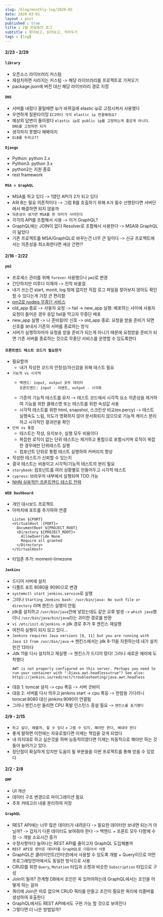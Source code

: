 ```yaml
---
slug: /blog/monthly-log/2020-02
date: 2020-03-01
layout : post
published : true
title : 2월 한달동안 로그
subtitle : 찾아보고, 읽어보고, 적어두기
tags : [log]
---
```

#### 2/23 - 2/29
#### `library`
  * 오픈소스 라이브러리 커스텀
  * 재설치하면 사라지는 커스텀 -> 해당 라이브러리를 프로젝트로 가져오기
  * package.json에 버전 대신 해당 라이브러리 경로 지정

#### `DNS`
  * 서버를 내렸다 올릴때면 ip가 바뀌길래 elastic ip로 고정시켜서 사용했다
  * 우연하게 질문타이밍 `EC2마다 각각 elastic ip 연결해줘요?`
  * 예상외 답변이 돌아왔다 `elastic ip로 public ip를 고정하는게 좋은게 아니다. DNS를 고정하면 되지`
  * 생각하지 못했다 해봐야지
  * `ELB를 두라고??`

#### `Django`
  * Python: python 2.x
  * Python3: python 3.x
  * python2는 지원 종료
  * rest framework
  
#### `MSA = GraphQL`
  * MSA를 하고 있다 -> 1였던 API가 2가 되고 있다
  * A와 B는 필요 의존적이다 -> 그럼 B를 호출하기 위해 A가 필수 선행된다면 서버단에서 해결하면 되지 않을까
  * `의존성이 생기면 MSA를 한 의미가 사라진다`
  * 각각의 API를 조합해서 사용 -> 이거 GraphQL?
  * GraphQL에는 JOIN이 없다 Resolver로 조합해서 사용한다 -> MSA와 GraphQL이 닮았다
  * 기존 프로젝트를 MSA/GraphQL로 바꾸는건 너무 큰 일이다 -> 신규 프로젝트에서는 의존성을 최소화한다면 세상 간편!?
  
#### 2/16 - 2/22
#### `pm2`
  * 프로세스 관리를 위해 `forever` 사용했으나 `pm2`로 변경
  * 간단하지만 미루다 이제야 -> 진작 바꿀걸
  * 내가 쓰는건 start, monit, log 밖에 없지만 직접 로그 파일을 찾아보지 않아도 확인할 수 있다는게 가장 큰 편리함
  * [pm2로 nodejs 무중단 서비스](https://engineering.linecorp.com/ko/blog/pm2-nodejs/)
  * old_app 종료 -> 사용자 요청 -> fail -> new_app 실행: 배포하는 사이에 사용자 요청이 들어온 경우 응답 fail을 막고자 무중단 배포
  * new_app 실행 -> 나 준비됬어! 신호 -> old_app 종료: 요청을 받을 준비가 되면 신호를 보내서 기존의 서버를 종료하는 방식
  * 서버가 실행하자마자 요청을 받을 준비가 되는게 아니기 때문에 요청받을 준비가 되면 기존 서버를 종료하는 것으로 무중단 서비스를 운영할 수 있도록한다

#### `프론트엔드 테스트 코드가 필요한가`
  * 필요할까
    * 내가 작성한 코드의 안정성/자신감을 위해 테스트 필요
  * `기능적 vs 시각적`
    * ```
      백엔드: input, output 모두 데이터
      프론트엔드: input - 이벤트, output - 시각화
      ```
    * 기존의 기능적 테스트를 유지 -> 테스트 코드에서 시각적 요소 의존성을 제거하여 기능을 위한 클래스명 또는 테스트를 위한 속성값 사용
    * 시각적 테스트를 위한 html, snapshot, 스크린샷 비교(ex.percy) -> 테스트 실행속도 느림, 의도가 명확하지 않아 문서화되지 않으므로 기능적 케이스 분리하고 시각적인 결과만을 확인
  * `단위 vs 통합`
    * 테스트는 작성, 유지보수, 실행 모두 비용이다
    * 복잡한 로직이 없는 단위 테스트는 제거하고 통합으로 포함시키며 로직이 복잡한 경우에만 단위테스트 실행
    * 컴포넌트 단위로 통합 테스트 실행하여 커버리지 향상
  * 작성한 테스트가 신뢰할 수 있는지
  * 결국 테스트는 비용이고 시각적/기능적 테스트의 분리 필요
  * `storybook`: 컴포넌트를 여러 상황별로 만들어두고 시각적 테스트
  * `cypress`: 브라우저 내부에서 실행되며 TDD 가능
  * [NHN 실용적인 프론트엔드 테스트 전략](https://youtu.be/q9d631Nl0_4)

#### `WEB Dashboard`
  * 개인 대시보드 프로젝트
  * 아파치에 포트를 추가하여 연결
    ```
    Listen ${PORT}
    <VirtualHost :{PORT}>
      DocumentRoot ${PROJECT_ROOT}
      <Directory ${PROJECT_ROOT}>
        AllowOverride None
        Require all granted
      </Directory>
    </VirtualHost>
    ```
  * 타임존 추가: moment-timezone

#### `Jenkins`
  * 드디어 서버에 설치
  * 디폴트 포트 8080을 9090으로 변경
  * `systemctl start jenkins.service`로 실행
  * 그러나 `Starting Jenkins bash: /usr/bin/java: No such file or directory` 라며 젠킨스 실행이 안됨
  * jdk를 설치하고 `/usr/bin/java`안에 넣었는데도 같은 오류 발생 -> `which java`했더니 `/usr/bin/java/bin/java`라는 괴이한 경로를 반환
  * `vi /etc/init.d/jenkins` -> jdk 경로 추가 후 젠킨스 재실행
  * 여전히 실행이 되지 않고 있다...
  * `Jenkins requires Java versions [8, 11] but you are running with Java 13 from /usr/bin/java` -> 젠킨스에서는 jdk 8-11을 지원하는데 내가 설치한건 13이다
  * Jdk 11을 다시 설치하고 재실행 -> 젠킨스가 드디어 떴다! 그러나 새로운 에러에 도착했다
    ```
    AWT is not properly configured on this server. Perhaps you need to run your container with "-Djava.awt.headless=true"? See also: https://jenkins.io/redirect/troubleshooting/java.awt.headless
    ```
  * 대응 1: tomcat 설치 -> cpu 폭등 -> 서버 굿바이
  * 대응 2: 서버를 다시 띄우고 jenkins start -> cpu 폭등 -> 한참을 기다리니 tomcat:8080 대신 jenkins:9090이 연결됨
  * 그러나 젠킨스만 돌리면 CPU 폭발 인스턴스 증설 필요 -> `젠킨스를 포기했다`
  
#### 2/9 - 2/15
  * `하고 싶다, 해볼까, 할 수 있다` + `그럴 수 있지, 해야만 한다, 해내야 한다`
  * 좋게 말하면 이전에는 자유로웠다면 이제는 책임을 갖게 되었다
  * 내 의지대로 하고 싶은것을 하며 능동적이였다면 이제는 피동적으로 해야만 하는 것들이 늘어가고 있다.
  * 장단점이 확실하게 있지만 도움이 될 부분들을 이번 프로젝트를 통해 얻을 수 있었다

#### 2/2 - 2/8
#### `OMF`
  * UI 개선
  * 데이터 구조 변경으로 마이그레이션 필요
  * 추후 카테고리 내용 분리하여 저장

#### `GraphQL`
  * REST API에는 너무 많은 데이터가 내려온다 -> 필요한 데이터만 보내면 되는거 아닐까? -> 갑자기 다른 데이터도 보여줘야 한다 -> 백엔드 + 프론트 모두 다함께 수정 -> 개발 소요시간 증가
  * 수정사항마다 늘어나는 REST API를 줄이고자 GraphQL 도입해볼까
  * `REST API로 받아온 데이터를 GraphQL로 다듬어서 사용`
  * GraphQL은 클라이언트(인터넷)에서 사용할 수 있도록 개발 + Query이므로 어떤 프로그래밍언어에서도 동일한 방식으로 사용
  * CRUD를 위한 `Query`, `Mutation` 타입과 소켓과 비슷한 `Subscription` 타입으로 구성
  * Join이 될까? 관계형 DB에서 조인은 꼭 있어야하는데 GraphQL에서는 조인을 어떻게 하는 걸까
  * 쿼리에 Join은 따로 없으며 CRUD 쿼리를 만들고 조인이 필요한 쿼리에 리졸버를 생성하여 호출한다
  * GraphQL에서도 REST API에서도 구현 가능 할 것으로 보여진다
  * 그렇다면 더 나은 방법일까?
